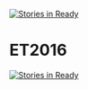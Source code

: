 [![Stories in Ready](https://badge.waffle.io/Ganacontrol/ET2016.png?label=ready&title=Ready)](https://waffle.io/Ganacontrol/ET2016)
# ET2016
[![Stories in Ready](https://badge.waffle.io/Ganacontrol/ET2016.png?label=ready&title=Ready)](http://waffle.io/Ganacontrol/ET2016)

